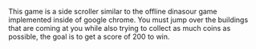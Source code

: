 This game is a side scroller similar to the offline dinasour game implemented inside of google chrome. You must jump over the buildings that are coming at you while also trying to collect as much coins as possible, the goal is to get a score of 200 to win. 
